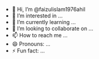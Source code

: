 - 👋 Hi, I’m @faizulislam1976ahil
- 👀 I’m interested in ...
- 🌱 I’m currently learning ...
- 💞️ I’m looking to collaborate on ...
- 📫 How to reach me ...
- 😄 Pronouns: ...
- ⚡ Fun fact: ...

<!---
faizulislam1976ahil/faizulislam1976ahil is a ✨ special ✨ repository because its `README.md` (this file) appears on your GitHub profile.
You can click the Preview link to take a look at your changes.
--->
